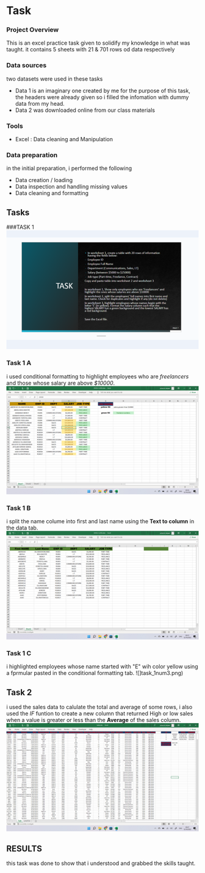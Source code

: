 # Task

### Project Overview
This is an excel practice task given to solidify my knowledge in what was taught. it contains 5 sheets with 21 & 701 rows od data respectively

### Data sources
two datasets were used in these tasks
- Data 1  is an imaginary one created by me for the purpose of this task, the headers were already given so i filled the infomation with dummy data from my head.
- Data 2 was downloaded online from our class materials

### Tools
- Excel : Data cleaning and Manipulation
  
### Data preparation
in the initial preparation, i performed the following
- Data creation / loading
- Data inspection and handling missing values 
- Data cleaning and formatting

## Tasks
###TASK 1
![](task1.png)

### Task 1 A
i used conditional formatting to highlight employees who are _freelancers_ and those whose salary are above _$10000_.
![](task_1num1.png)

### Task 1 B
i split the name colume into first and last name using the **Text to column** in the data tab.
![](task_1num2.png)

### Task 1 C 
i highlighted employees whose name started with "E" wih color yellow using a fprmular pasted in the conditional formatting tab.
![]task_1num3.png)

## Task 2

 i used the sales data to calulate the total and average of some rows, i also used the _IF_ funtion to create a new column that returned High or low sales when a value is greater or less than the **Average** of the sales column.
 ![](task2.png)

 ## RESULTS

 this task was done to show that i understood and grabbed the skills taught.
